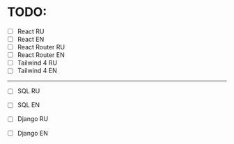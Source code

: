 # TODO:

- [ ] React RU
- [ ] React EN
- [ ] React Router RU
- [ ] React Router EN
- [ ] Tailwind 4 RU
- [ ] Tailwind 4 EN
---
- [ ] SQL RU
- [ ] SQL EN
- [ ] Django RU
- [ ] Django EN

